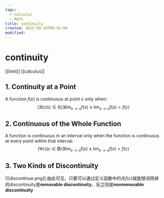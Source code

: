 ```yaml
---
tags:
  - Calculus
  - Math
title: continuity
created: 2025-09-24T09:54:00
modified:
---
```

# continuity
[[limit]]
[[calculus]]
## 1. Continuity at a Point
A function $f(x)$ is continuous at point $c$ only when:
$$(\exists!c)(c\in\mathbb{R})\exists\lim_{x\to c}f(x)\wedge\lim_{x\to c}f(x)=f(c)$$
## 2. Continuous of the Whole Function
A function is continuous in an interval only when the function is continuous at every point within that interval.
$$(\forall c)(c\in\mathbf{D})\exists\lim_{x\to c}f(x)\wedge\lim_{x\to c}f(x)=f(c)$$
## 3. Two Kinds of Discontinuity
![[discontinue.png]]
由此可见，只要可以通过定义函数中的点$f(c)$就能够消除掉的discontinuity是**removable discontinuity**，反之则是**nonremovable discontinuity**
